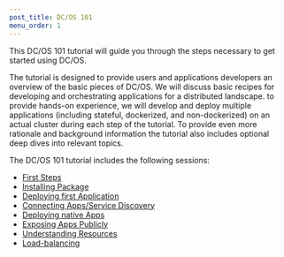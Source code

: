 ```yaml
---
post_title: DC/OS 101
menu_order: 1
---
```


This DC/OS 101 tutorial will guide you through the steps necessary to get started using DC/OS.

The tutorial is designed to provide users and applications developers an overview of the basic pieces of DC/OS. We will discuss basic recipes for developing and orchestrating applications for a distributed landscape. to provide hands-on experience, we will develop and deploy multiple applications (including stateful, dockerized, and non-dockerized) on an actual cluster during each step of the tutorial. To provide even more rationale and background information the tutorial also includes optional deep dives into relevant topics.


The DC/OS 101 tutorial includes the following sessions:

* [First Steps][1]
* [Installing Package][2]
* [Deploying first Application][3]
* [Connecting Apps/Service Discovery][4]
* [Deploying native Apps][5]
* [Exposing Apps Publicly][6]
* [Understanding Resources][7]
* [Load-balancing][8]

[1]: /docs/1.8/usage/tutorials/dcos-101/cli/
[2]: /docs/1.8/usage/tutorials/dcos-101/redis-package/
[3]: /docs/1.8/usage/tutorials/dcos-101/app1/
[4]: /docs/1.8/usage/tutorials/dcos-101/service-discovery/
[5]: /docs/1.8/usage/tutorials/dcos-101/app2/
[6]: /docs/1.8/usage/tutorials/dcos-101/marathon-lb/
[7]: /docs/1.8/usage/tutorials/dcos-101/resources/
[8]: /docs/1.8/usage/tutorials/dcos-101/loadbalancing/
